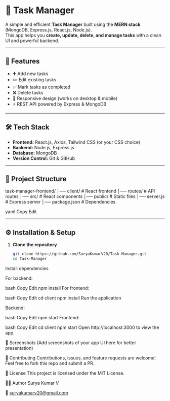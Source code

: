 # 📝 Task Manager

A simple and efficient **Task Manager** built using the **MERN stack** (MongoDB, Express.js, React.js, Node.js).  
This app helps you **create, update, delete, and manage tasks** with a clean UI and powerful backend.

---

## 🚀 Features
- ➕ Add new tasks  
- ✏️ Edit existing tasks  
- ✅ Mark tasks as completed  
- ❌ Delete tasks  
- 📱 Responsive design (works on desktop & mobile)  
- ⚡ REST API powered by Express & MongoDB  

---

## 🛠️ Tech Stack
- **Frontend:** React.js, Axios, Tailwind CSS (or your CSS choice)  
- **Backend:** Node.js, Express.js  
- **Database:** MongoDB  
- **Version Control:** Git & GitHub  

---

## 📂 Project Structure
task-manager-frontend/
│── client/ # React frontend
│── routes/ # API routes
│── src/ # React components
│── public/ # Static files
│── server.js # Express server
│── package.json # Dependencies

yaml
Copy
Edit

---

## ⚙️ Installation & Setup

1. **Clone the repository**
   ```bash
   git clone https://github.com/SuryaKumarV20/Task-Manager.git
   cd Task-Manager
Install dependencies

For backend:

bash
Copy
Edit
npm install
For frontend:

bash
Copy
Edit
cd client
npm install
Run the application

Backend:

bash
Copy
Edit
npm start
Frontend:

bash
Copy
Edit
cd client
npm start
Open http://localhost:3000 to view the app.

📸 Screenshots
(Add screenshots of your app UI here for better presentation)

🤝 Contributing
Contributions, issues, and feature requests are welcome!
Feel free to fork this repo and submit a PR.

📜 License
This project is licensed under the MIT License.

👨‍💻 Author
Surya Kumar V

📧 suryakumarv20@gmail.com
